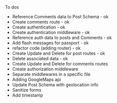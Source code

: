 To dos

- Reference Comments data to Post Schema - ok
- Create comments route - ok
- Create authentication - ok
- Create authentication middleware - ok
- Reference auth data to posts and Comments - ok
- Add flash messages for passport - ok
- refactor code (adding router) - ok
- Create Update and Delete for post routes - ok
- Delete associated data - ok
- Create Update and Delete for comments routes
- Create authorization middleware
- Separate middlewares in a specific file
- Adding GoogleMaps api
- Update Post Schema with geolocation info
- Sanitize forms
- Add timestamp

